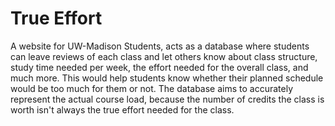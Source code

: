 # True Effort

A website for UW-Madison Students, acts as a database where students can leave reviews of each class and let others know about
class structure, study time needed per week, the effort needed for the overall class, and much more. This would help students
know whether their planned schedule would be too much for them or not. The database aims to accurately represent the actual course
load, because the number of credits the class is worth isn't always the true effort needed for the class.
